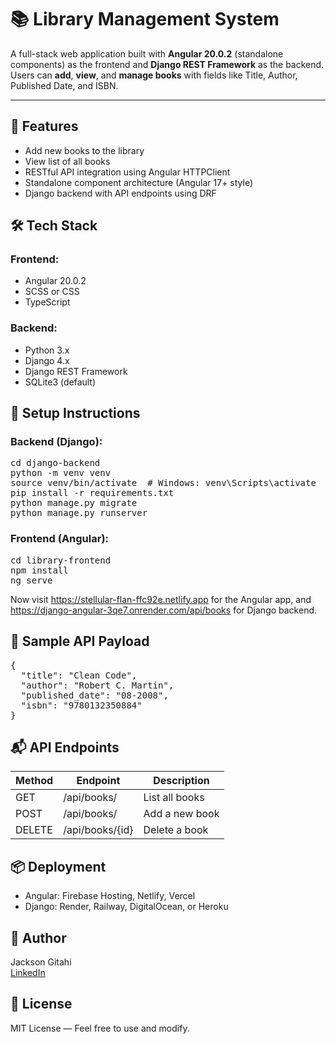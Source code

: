 <h1>📚 Library Management System</h1>

<p>A full-stack web application built with <strong>Angular 20.0.2</strong> (standalone components) as the frontend and <strong>Django REST Framework</strong> as the backend. Users can <strong>add</strong>, <strong>view</strong>, and <strong>manage books</strong> with fields like Title, Author, Published Date, and ISBN.</p>

<hr />

<h2>🚀 Features</h2>
<ul>
  <li>Add new books to the library</li>
  <li>View list of all books</li>
  <li>RESTful API integration using Angular HTTPClient</li>
  <li>Standalone component architecture (Angular 17+ style)</li>
  <li>Django backend with API endpoints using DRF</li>
</ul>

<h2>🛠️ Tech Stack</h2>
<h3>Frontend:</h3>
<ul>
  <li>Angular 20.0.2</li>
  <li>SCSS or CSS</li>
  <li>TypeScript</li>
</ul>

<h3>Backend:</h3>
<ul>
  <li>Python 3.x</li>
  <li>Django 4.x</li>
  <li>Django REST Framework</li>
  <li>SQLite3 (default)</li>
</ul>

<h2>🔧 Setup Instructions</h2>

<h3>Backend (Django):</h3>
<pre>
cd django-backend
python -m venv venv
source venv/bin/activate  # Windows: venv\Scripts\activate
pip install -r requirements.txt
python manage.py migrate
python manage.py runserver
</pre>

<h3>Frontend (Angular):</h3>
<pre>
cd library-frontend
npm install
ng serve
</pre>

<p>Now visit <a href="https://stellular-flan-ffc92e.netlify.app/">https://stellular-flan-ffc92e.netlify.app</a> for the Angular app, and <a href="https://django-angular-3qe7.onrender.com/api/books/">https://django-angular-3qe7.onrender.com/api/books</a> for Django backend.</p>

<h2>🧪 Sample API Payload</h2>
<pre>
{
  "title": "Clean Code",
  "author": "Robert C. Martin",
  "published_date": "08-2008",
  "isbn": "9780132350884"
}
</pre>

<h2>📬 API Endpoints</h2>
<table>
  <thead>
    <tr>
      <th>Method</th>
      <th>Endpoint</th>
      <th>Description</th>
    </tr>
  </thead>
  <tbody>
    <tr>
      <td>GET</td>
      <td>/api/books/</td>
      <td>List all books</td>
    </tr>
    <tr>
      <td>POST</td>
      <td>/api/books/</td>
      <td>Add a new book</td>
    </tr>
    <tr>
      <td>DELETE</td>
      <td>/api/books/{id}</td>
      <td>Delete a book</td>
    </tr>
  </tbody>
</table>

<h2>📦 Deployment</h2>
<ul>
  <li>Angular: Firebase Hosting, Netlify, Vercel</li>
  <li>Django: Render, Railway, DigitalOcean, or Heroku</li>
</ul>

<h2>🙌 Author</h2>
<p>Jackson Gitahi<br/>
<a href="https://www.linkedin.com/in/jackson-gitahi/">LinkedIn</a> 

<h2>📃 License</h2>
<p>MIT License — Feel free to use and modify.</p>
